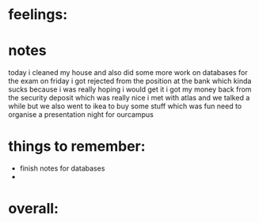 # feelings:

# notes
today i cleaned my house and also did some more work on databases for the exam on friday 
i got rejected from the position at the bank which kinda sucks because i was really hoping i would get it 
i got my money back from the security deposit which was really nice
i met with atlas and we talked a while but we also went to ikea to buy some stuff which was fun 
need to organise a presentation night for ourcampus

# things to remember: 
- finish notes for databases
- 
# overall:

